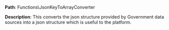 **Path**: Functions\\JsonKeyToArrayConverter

**Description**: This converts the json structure provided by Government data sources into a json structure which is useful to the platform.